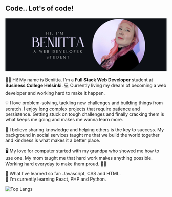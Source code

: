 ## Code.. Lot's of code!

![Bio Picture](https://github.com/HuttunenBe/Huttunenbe/blob/85bed22456c2ecaf44c21751765d4880016c07e9/bioPicture.png?raw=true)



👩‍💻 Hi! My name is Beniitta. I'm a **Full Stack Web Developer** student at **Business College Helsinki**. 💻 Currently living my dream of becoming a web developer and working hard to make it happen.

💡 I love problem-solving, tackling new challenges and building things from scratch. I enjoy long complex projects that require patience and persistence. Getting stuck on tough challenges and finally cracking them is what keeps me going and makes me wanna learn more. 

🚀 I believe sharing knowledge and helping others is the key to success. My background in social services taught me that we build the world together and kindness is what makes it a better place.

🖥️  My love for computer started with my grandpa who showed me how to use one. My mom taught me that hard work makes anything possible. Working hard everyday to make them proud. 💪🏻 

🌸 What I've learned so far: Javascript, CSS and HTML.  
🐍 I'm currently learning React, PHP and Python. 



![Top Langs](https://github-readme-stats.vercel.app/api/top-langs/?username=HuttunenBe&layout=compact&theme=radical)









